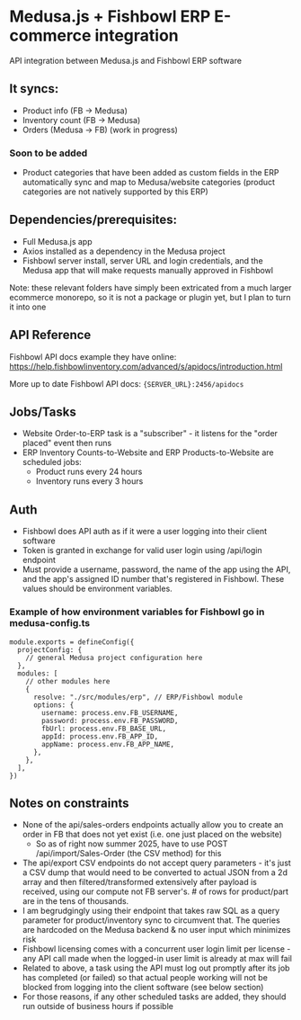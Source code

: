 # Medusa.js + Fishbowl ERP E-commerce integration
API integration between Medusa.js and Fishbowl ERP software

## It syncs:
- Product info (FB -> Medusa)
- Inventory count (FB -> Medusa)
- Orders (Medusa -> FB) (work in progress)

### Soon to be added
- Product categories that have been added as custom fields in the ERP automatically sync and map to Medusa/website categories (product categories are not natively supported by this ERP)

## Dependencies/prerequisites:
- Full Medusa.js app
- Axios installed as a dependency in the Medusa project
- Fishbowl server install, server URL and login credentials, and the Medusa app that will make requests manually approved in Fishbowl

Note: these relevant folders have simply been extricated from a much larger ecommerce monorepo, so it is not a package or plugin yet, but I plan to turn it into one

## API Reference

Fishbowl API docs example they have online: https://help.fishbowlinventory.com/advanced/s/apidocs/introduction.html

More up to date Fishbowl API docs: `{SERVER_URL}:2456/apidocs`

## Jobs/Tasks
- Website Order-to-ERP task is a "subscriber" - it listens for the "order placed" event then runs
- ERP Inventory Counts-to-Website and ERP Products-to-Website are scheduled jobs: 
  - Product runs every 24 hours
  - Inventory runs every 3 hours

## Auth
- Fishbowl does API auth as if it were a user logging into their client software
- Token is granted in exchange for valid user login using /api/login endpoint
- Must provide a username, password, the name of the app using the API, and the app's assigned ID number that's registered in Fishbowl. These values should be environment variables.

### Example of how environment variables for Fishbowl go in medusa-config.ts
```
module.exports = defineConfig({
  projectConfig: {
    // general Medusa project configuration here
  },
  modules: [
    // other modules here
    {
      resolve: "./src/modules/erp", // ERP/Fishbowl module
      options: {
        username: process.env.FB_USERNAME,
        password: process.env.FB_PASSWORD,
        fbUrl: process.env.FB_BASE_URL,
        appId: process.env.FB_APP_ID,
        appName: process.env.FB_APP_NAME,
      },
    },
  ],
})
```

## Notes on constraints
- None of the api/sales-orders endpoints actually allow you to create an order in FB that does not yet exist (i.e. one just placed on the website)
    - So as of right now summer 2025, have to use POST /api/import/Sales-Order (the CSV method) for this
- The api/export CSV endpoints do not accept query parameters - it's just a CSV dump that would need to be converted to actual JSON from a 2d array and then filtered/transformed extensively after payload is received, using our compute not FB server's. # of rows for product/part are in the tens of thousands.
- I am begrudgingly using their endpoint that takes raw SQL as a query parameter for product/inventory sync to circumvent that. The queries are hardcoded on the Medusa backend & no user input which minimizes risk
- Fishbowl licensing comes with a concurrent user login limit per license - any API call made when the logged-in user limit is already at max will fail 
- Related to above, a task using the API must log out promptly after its job has completed (or failed) so that actual people working will not be blocked from logging into the client software (see below section)
- For those reasons, if any other scheduled tasks are added, they should run outside of business hours if possible
